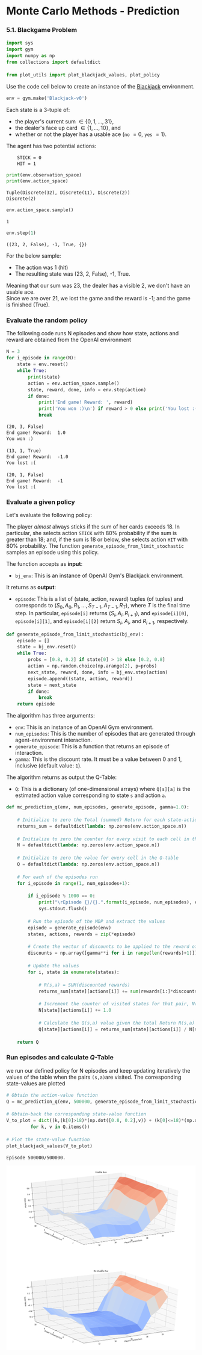 
# Monte Carlo Methods - Prediction 

### 5.1. Blackgame Problem


```python
import sys
import gym
import numpy as np
from collections import defaultdict

from plot_utils import plot_blackjack_values, plot_policy
```

Use the code cell below to create an instance of the [Blackjack](https://github.com/openai/gym/blob/master/gym/envs/toy_text/blackjack.py) environment.


```python
env = gym.make('Blackjack-v0')
```

Each state is a 3-tuple of:
- the player's current sum $\in \{0, 1, \ldots, 31\}$,
- the dealer's face up card $\in \{1, \ldots, 10\}$, and
- whether or not the player has a usable ace (`no` $=0$, `yes` $=1$).

The agent has two potential actions:

```
    STICK = 0
    HIT = 1
```


```python
print(env.observation_space)
print(env.action_space)
```

    Tuple(Discrete(32), Discrete(11), Discrete(2))
    Discrete(2)



```python
env.action_space.sample()
```




    1




```python
env.step(1)
```




    ((23, 2, False), -1, True, {})



For the below sample:  
- The action was 1 (hit)  
- The resulting state was (23, 2, False), -1, True. 

Meaning that our sum was 23, the dealer has a visible 2, we don't have an usable ace.  
Since we are over 21, we lost the game and the reward is -1; and the game is finished (True).

### Evaluate the random policy

The following code runs N episodes and show how state, actions and reward are obtained from the OpenAI environment


```python
N = 3
for i_episode in range(N):
    state = env.reset()
    while True:
        print(state)
        action = env.action_space.sample()
        state, reward, done, info = env.step(action)
        if done:
            print('End game! Reward: ', reward)
            print('You won :)\n') if reward > 0 else print('You lost :(\n')
            break
```

    (20, 3, False)
    End game! Reward:  1.0
    You won :)
    
    (13, 1, True)
    End game! Reward:  -1.0
    You lost :(
    
    (20, 1, False)
    End game! Reward:  -1
    You lost :(
    


### Evaluate a given policy

Let's evaluate the following policy:  

The player _almost_ always sticks if the sum of her cards exceeds 18.  In particular, she selects action `STICK` with 80% probability if the sum is greater than 18; and, if the sum is 18 or below, she selects action `HIT` with 80% probability.  The function `generate_episode_from_limit_stochastic` samples an episode using this policy. 

The function accepts as **input**:
- `bj_env`: This is an instance of OpenAI Gym's Blackjack environment.

It returns as **output**:
- `episode`: This is a list of (state, action, reward) tuples (of tuples) and corresponds to $(S_0, A_0, R_1, \ldots, S_{T-1}, A_{T-1}, R_{T})$, where $T$ is the final time step.  In particular, `episode[i]` returns $(S_i, A_i, R_{i+1})$, and `episode[i][0]`, `episode[i][1]`, and `episode[i][2]` return $S_i$, $A_i$, and $R_{i+1}$, respectively.


```python
def generate_episode_from_limit_stochastic(bj_env):
    episode = []
    state = bj_env.reset()
    while True:
        probs = [0.8, 0.2] if state[0] > 18 else [0.2, 0.8]
        action = np.random.choice(np.arange(2), p=probs)
        next_state, reward, done, info = bj_env.step(action)
        episode.append((state, action, reward))
        state = next_state
        if done:
            break
    return episode
```

The algorithm has three arguments:
- `env`: This is an instance of an OpenAI Gym environment.
- `num_episodes`: This is the number of episodes that are generated through agent-environment interaction.
- `generate_episode`: This is a function that returns an episode of interaction.
- `gamma`: This is the discount rate.  It must be a value between 0 and 1, inclusive (default value: `1`).

The algorithm returns as output the Q-Table:
- `Q`: This is a dictionary (of one-dimensional arrays) where `Q[s][a]` is the estimated action value corresponding to state `s` and action `a`.


```python
def mc_prediction_q(env, num_episodes, generate_episode, gamma=1.0):
    
    # Initialize to zero the Total (summed) Return for each state-action
    returns_sum = defaultdict(lambda: np.zeros(env.action_space.n))
    
    # Initialize to zero the counter for every visit to each cell in the Q-table
    N = defaultdict(lambda: np.zeros(env.action_space.n))
    
    # Initialize to zero the value for every cell in the Q-table
    Q = defaultdict(lambda: np.zeros(env.action_space.n))
    
    # For each of the episodes run
    for i_episode in range(1, num_episodes+1):
        
        if i_episode % 1000 == 0:
            print("\rEpisode {}/{}.".format(i_episode, num_episodes), end="")
            sys.stdout.flush()
        
        # Run the episode of the MDP and extract the values 
        episode = generate_episode(env)
        states, actions, rewards = zip(*episode)
        
        # Create the vector of discounts to be applied to the reward of each state
        discounts = np.array([gamma**i for i in range(len(rewards)+1)])
        
        # Update the values
        for i, state in enumerate(states):
            
            # R(s,a) = SUM(discounted rewards)
            returns_sum[state][actions[i]] += sum(rewards[i:]*discounts[:-(1+i)])
            
            # Increment the counter of visited states for that pair, N(s,a)
            N[state][actions[i]] += 1.0 
            
            # Calculate the Q(s,a) value given the total Return R(s,a) and the times visited N(s,a)
            Q[state][actions[i]] = returns_sum[state][actions[i]] / N[state][actions[i]]
        
    return Q
```

### Run episodes and calculate $Q$-Table

we run our defined policy for N episodes and keep updating iteratively the values of the table when the pairs ```(s,a)```are visited. The corresponding state-values are plotted


```python
# Obtain the action-value function
Q = mc_prediction_q(env, 500000, generate_episode_from_limit_stochastic)

# Obtain-back the corresponding state-value function
V_to_plot = dict((k,(k[0]>18)*(np.dot([0.8, 0.2],v)) + (k[0]<=18)*(np.dot([0.2, 0.8],v))) \
         for k, v in Q.items())

# Plot the state-value function
plot_blackjack_values(V_to_plot)
```

    Episode 500000/500000.


![png](output_16_1.png)

